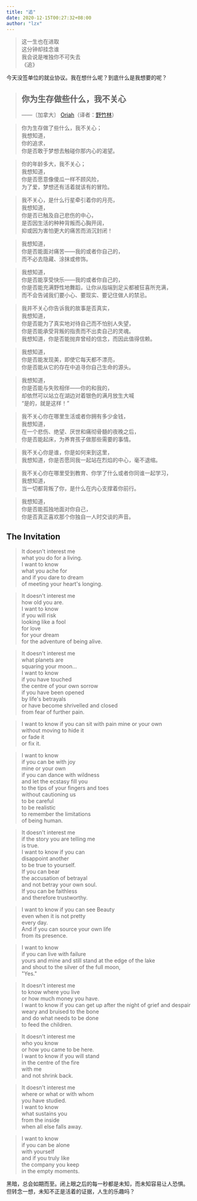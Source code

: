 ```yaml
---
title: "追"
date: 2020-12-15T00:27:32+08:00
author: "lzx"
---
```


> 这一生也在进取  
> 这分钟却挂念谁  
> 我会说是唯独你不可失去  
> 《追》

今天没签单位的就业协议。我在想什么呢？到底什么是我想要的呢？  

> ## 你为生存做些什么，我不关心  <a name="1"></a>
> ——〔加拿大〕 [Oriah](http://www.oriah.org/index.php)（译者：[野竹林](https://www.douban.com/group/topic/20286000/)） 
 
> 你为生存做了些什么，我不关心；  
> 我想知道，  
> 你的追求，  
> 你是否敢于梦想去触碰你那内心的渴望。  
  
> 你的年龄多大，我不关心；  
> 我想知道，  
> 你是否愿意像傻瓜一样不顾风险，  
> 为了爱，梦想还有活着就该有的冒险。  

> 我不关心，是什么行星牵引着你的月亮，  
> 我想知道，  
> 你是否已触及自己悲伤的中心，  
> 是否因生活的种种背叛而心胸开阔，  
> 抑或因为害怕更大的痛苦而消沉封闭！  
  
> 我想知道，  
> 你是否能面对痛苦——我的或者你自己的，  
> 而不必去隐藏、涂抹或修饰。  
  
> 我想知道，  
> 你是否能享受快乐——我的或者你自己的，  
> 你是否能充满野性地舞蹈，让你从指端到足尖都被狂喜所充满，  
> 而不会告诫我们要小心、要现实、要记住做人的禁忌。  
  
> 我并不关心你告诉我的故事是否真实，  
> 我想知道，  
> 你是否能为了真实地对待自己而不怕别人失望，  
> 你是否能承受背叛的指责而不出卖自己的灵魂。  
> 我想知道，你是否能抛弃曾经的信念，而因此值得信赖。  

> 我想知道，  
> 你是否能发现美，即使它每天都不漂亮，  
> 你是否能从它的存在中追寻你自己生命的源头。  

> 我想知道，  
> 你是否能与失败相伴——你的和我的，  
> 却依然可以站立在湖边对着银色的满月放生大喊  
> “是的，就是这样！”  

> 我不关心你在哪里生活或者你拥有多少金钱，  
> 我想知道，  
> 在一个悲伤、绝望、厌世和痛彻骨髓的夜晚之后，  
> 你是否能起床，为养育孩子做那些需要的事情。  

> 我不关心你是谁，你是如何来到这里，  
> 我想知道，你是否愿同我一起站在烈焰的中心，毫不退缩。  

> 我不关心你在哪里受到教育、你学了什么或者你同谁一起学习，  
> 我想知道，  
> 当一切都背叛了你，是什么在内心支撑着你前行。  

> 我想知道，  
> 你是否能孤独地面对你自己，  
> 你是否真正喜欢那个你独自一人时交谈的声音。  

## The Invitation <a name="2"></a>
> It doesn't interest me  
> what you do for a living.  
> I want to know  
> what you ache for  
> and if you dare to dream  
> of meeting your heart's longing.  

> It doesn't interest me  
> how old you are.  
> I want to know  
> if you will risk  
> looking like a fool  
> for love  
> for your dream  
> for the adventure of being alive.  

> It doesn't interest me  
> what planets are  
> squaring your moon...  
> I want to know  
> if you have touched  
> the centre of your own sorrow  
> if you have been opened  
> by life's betrayals  
> or have become shrivelled and closed  
> from fear of further pain.  

> I want to know 
> if you can sit with pain
> mine or your own  
> without moving to hide it  
> or fade it  
> or fix it.  

> I want to know  
> if you can be with joy  
> mine or your own  
> if you can dance with wildness    
> and let the ecstasy fill you  
> to the tips of your fingers and toes  
> without cautioning us  
> to be careful  
> to be realistic  
> to remember the limitations  
> of being human.  

> It doesn't interest me  
> if the story you are telling me  
> is true.  
> I want to know if you can  
> disappoint another  
> to be true to yourself.  
> If you can bear  
> the accusation of betrayal  
> and not betray your own soul.  
> If you can be faithless  
> and therefore trustworthy.  

> I want to know if you can see Beauty  
> even when it is not pretty  
> every day.  
> And if you can source your own life  
> from its presence.  

> I want to know  
> if you can live with failure  
> yours and mine
> and still stand at the edge of the lake  
> and shout to the silver of the full moon,  
> "Yes."  

> It doesn't interest me  
> to know where you live  
> or how much money you have.  
> I want to know if you can get up
> after the night of grief and despair  
> weary and bruised to the bone  
> and do what needs to be done  
> to feed the children.  

> It doesn't interest me  
> who you know  
> or how you came to be here.  
> I want to know if you will stand  
> in the centre of the fire  
> with me  
> and not shrink back.  

> It doesn't interest me  
> where or what or with whom  
> you have studied.  
> I want to know  
> what sustains you  
> from the inside  
> when all else falls away.  

> I want to know  
> if you can be alone  
> with yourself  
> and if you truly like  
> the company you keep  
> in the empty moments.  

黑暗，总会如期而至。闭上眼之后的每一秒都是未知，而未知容易让人恐惧。  
但转念一想，未知不正是活着的证据，人生的乐趣吗？
